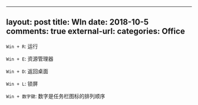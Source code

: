 
---
layout: post
title: WIn
date: 2018-10-5
comments: true
external-url:
categories: Office
---


`Win + R`:  运行

`Win + E`:  资源管理器

`Win + D`:  返回桌面

`Win + L`:  锁屏

`Win + 数字键`: 数字是任务栏图标的排列顺序

